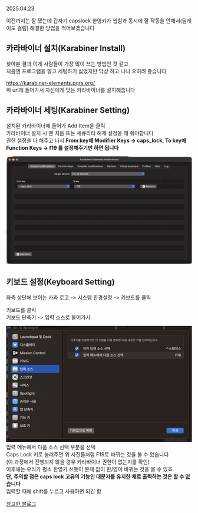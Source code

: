 2025.04.23

이전까지는 잘 됐는데 갑자기 capslock 한영키가 씹힘과 동시에 잘 작동을 안해서(딜레이도 걸림) 해결한 방법을 적어보겠습니다

## 카라바이너 설치(Karabiner Install)
찾아본 결과 이게 사람들이 가장 많이 쓰는 방법인 것 같고<br>처음엔 프로그램을 깔고 세팅하기 싫었지만 막상 하고 나니 오히려 좋습니다

https://karabiner-elements.pqrs.org/ <br>
위 url에 들어가서 자신에게 맞는 카라바이너를 설치해줍니다

## 카라바이너 세팅(Karabiner Setting)
설치된 카라바이너에 들어가 Add Item을 클릭 <br>
카라바이너 설치 시 맨 처음 뜨는 세큐리티 해제 설정을 해 줘야합니다<br>
권한 설정을 다 해주고 나서 
**From key에 Modifier Keys -> caps_lock, To key에 Function Keys -> f19 를 설정해주기만 하면 됩니다**

![img](/img/karabiner_setting.png)

## 키보드 설정(Keyboard Setting)
좌측 상단에 보이는 사과 로고 -> 시스템 환경설정 -> 키보드를 클릭

키보드를 클릭<br>
키보드 단축키 -> 입력 소스로 들어가서

![img](/img/karabiner_setting2.png)
입력 메뉴에서 다음 소스 선택 부분을 선택<br>
Caps Lock 키로 눌러주면 위 사진들처럼 F19로 바뀌는 것을 볼 수 있습니다<br>
(이 과정에서 진행되지 않을 경우 카라바이너 권한이 없는지를 확인)<br>
이후에는 우리가 평소 한영키 쓰듯이 문제 없이 한/영이 바뀌는 것을 볼 수 있죠<br>
**단, 주의할 점은 caps lock 고유의 기능인 대문자를 유지한 채로 출력하는 것은 할 수 없습니다**<br>
입력할 때에 shift를 누르고 사용하면 되긴 함

[참고한 블로그](https://velog.io/@pocpoc0202/%EB%A7%A5%EB%B6%81-%ED%95%9C%EC%98%81%ED%82%A4-%EB%A7%A5%EB%B6%81-Caps-Lock-%ED%95%9C%EC%98%81%EC%A0%84%ED%99%98-%EB%94%9C%EB%A0%88%EC%9D%B4-%EC%97%90%EB%9F%AC%EB%A7%A5%EB%B6%81-%ED%95%9C%EC%98%81%ED%82%A4-%EA%B3%A0%EC%9E%A5-%ED%95%B4%EA%B2%B0%ED%95%98%EA%B8%B0)